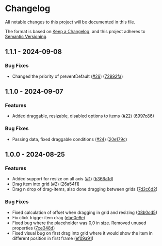 # Changelog
All notable changes to this project will be documented in this file.

The format is based on [Keep a Changelog](https://keepachangelog.com/en/1.0.0/),
and this project adheres to [Semantic Versioning](https://semver.org/spec/v2.0.0.html).

## 1.1.1 - 2024-09-08

### Bug Fixes

* Changed the priority of preventDefault ([#26](https://github.com/skutam/angular-drag-drop-layout/pull/26)) ([72992fa](https://github.com/skutam/angular-drag-drop-layout/commit/72992faac59f9117978fc1a523cd80ac121c68fe))

## 1.1.0 - 2024-09-07

### Features

* Added draggable, resizable, disabled options to items ([#22](https://github.com/skutam/angular-drag-drop-layout/pull/22)) ([6997c86](https://github.com/skutam/angular-drag-drop-layout/commit/6997c86e47317b0204b961231d8cb2158a659926))

### Bug Fixes

* Passing data, fixed draggable conditions ([#24](https://github.com/skutam/angular-drag-drop-layout/pull/24)) ([20e179c](https://github.com/skutam/angular-drag-drop-layout/commit/20e179ce9dbeb1d3c92ecc6b4d4d66415885db80))


## 1.0.0 - 2024-08-25

### Features

* Added support for resize on all axis ([#1](https://github.com/skutam/angular-drag-drop-layout/issues/1)) ([b366a1d](https://github.com/skutam/angular-drag-drop-layout/commit/b366a1d9039703eb0b50cb1818cc0898fc7cf8e8))
* Drag item into grid ([#2](https://github.com/skutam/angular-drag-drop-layout/issues/2)) ([26a54f1](https://github.com/skutam/angular-drag-drop-layout/commit/26a54f1c993624b7b87795af53752564ee753305))
* Drag n drop of drag-items, also done dragging between grids ([7d2c6d2](https://github.com/skutam/angular-drag-drop-layout/commit/7d2c6d2b01324fc8b297432297cd52396eacc830))

### Bug Fixes

* Fixed calculation of offset when dragging in grid and resizing ([08b0cd5](https://github.com/skutam/angular-drag-drop-layout/commit/08b0cd57c2dbf9f25e44f80ae23ee32fc332f2b2))
* Fix click trigger item drag ([ebe0e9e](https://github.com/skutam/angular-drag-drop-layout/commit/8be0e9e6cd18877c585a439740182e6c450e56d9))
* Fixed bug where the placeholder was 0,0 in size. Removed unused properties ([7ce348d](https://github.com/skutam/angular-drag-drop-layout/commit/7ce348db15d446f289b3b1a4f8df482242523081))
* Fixed visual bug on first drag into grid where it would show the item in different position in first frame ([ef09a91](https://github.com/skutam/angular-drag-drop-layout/commit/ef09a911b301ae3dcb82a0da6ec2b3fe83dc4214))
